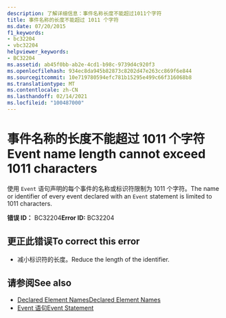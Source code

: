 ```yaml
---
description: 了解详细信息：事件名称长度不能超过1011个字符
title: 事件名称的长度不能超过 1011 个字符
ms.date: 07/20/2015
f1_keywords:
- bc32204
- vbc32204
helpviewer_keywords:
- BC32204
ms.assetid: ab45f0bb-ab2e-4cd1-b98c-9739d4c920f3
ms.openlocfilehash: 934ec8da945b82873c8202d47e263cc869f6e844
ms.sourcegitcommit: 10e719780594efc781b15295e499c66f316068b8
ms.translationtype: MT
ms.contentlocale: zh-CN
ms.lasthandoff: 02/14/2021
ms.locfileid: "100487000"
---
```

# <a name="event-name-length-cannot-exceed-1011-characters"></a><span data-ttu-id="266f2-103">事件名称的长度不能超过 1011 个字符</span><span class="sxs-lookup"><span data-stu-id="266f2-103">Event name length cannot exceed 1011 characters</span></span>

<span data-ttu-id="266f2-104">使用 `Event` 语句声明的每个事件的名称或标识符限制为 1011 个字符。</span><span class="sxs-lookup"><span data-stu-id="266f2-104">The name or identifier of every event declared with an `Event` statement is limited to 1011 characters.</span></span>  
  
 <span data-ttu-id="266f2-105">**错误 ID：** BC32204</span><span class="sxs-lookup"><span data-stu-id="266f2-105">**Error ID:** BC32204</span></span>  
  
## <a name="to-correct-this-error"></a><span data-ttu-id="266f2-106">更正此错误</span><span class="sxs-lookup"><span data-stu-id="266f2-106">To correct this error</span></span>  
  
- <span data-ttu-id="266f2-107">减小标识符的长度。</span><span class="sxs-lookup"><span data-stu-id="266f2-107">Reduce the length of the identifier.</span></span>  
  
## <a name="see-also"></a><span data-ttu-id="266f2-108">请参阅</span><span class="sxs-lookup"><span data-stu-id="266f2-108">See also</span></span>

- [<span data-ttu-id="266f2-109">Declared Element Names</span><span class="sxs-lookup"><span data-stu-id="266f2-109">Declared Element Names</span></span>](../programming-guide/language-features/declared-elements/declared-element-names.md)
- [<span data-ttu-id="266f2-110">Event 语句</span><span class="sxs-lookup"><span data-stu-id="266f2-110">Event Statement</span></span>](../language-reference/statements/event-statement.md)
